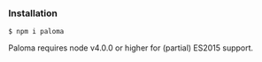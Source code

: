 ### Installation

```
$ npm i paloma
```

Paloma requires node v4.0.0 or higher for (partial) ES2015 support.